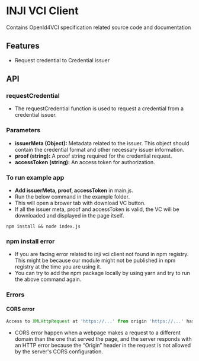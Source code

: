 # INJI VCI Client

Contains OpenId4VCI specification related source code and documentation

## Features

- Request credential to Credential issuer

## API
### requestCredential
- The requestCredential function is used to request a credential from a credential issuer.

### Parameters

- **issuerMeta (Object):** Metadata related to the issuer. This object should contain the credential format and other necessary issuer information.
- **proof (string):**  A proof string required for the credential request.
- **accessToken (string):** An access token for authorization.

### To run example app 

- **Add issuerMeta, proof, accessToken** in main.js.
- Run the below command in the example folder.
- This will open a brower tab with download VC button.
- If all the issuer meta, proof and accessToken is valid, the VC will be downloaded and displayed in the page itself.
```
npm install && node index.js
```
### npm install error
- If you are facing error related to inji vci client not found in npm registry. This might be because our module might not be published in npm registry at the time you are using it.
- You can try to add the npm package locally by using yarn and try to run the above command again.

### Errors
#### CORS error 
```javascript
Access to XMLHttpRequest at 'https://...' from origin 'https://...' has been blocked by CORS policy: Response to preflight request doesn't pass access control check: No 'Access-Control-Allow-Origin' header is present on the requested resource.
```
- CORS error happen when a webpage makes a request to a different domain than the one that served the page, and the server responds with an HTTP error because the “Origin” header in the request is not allowed by the server's CORS configuration.